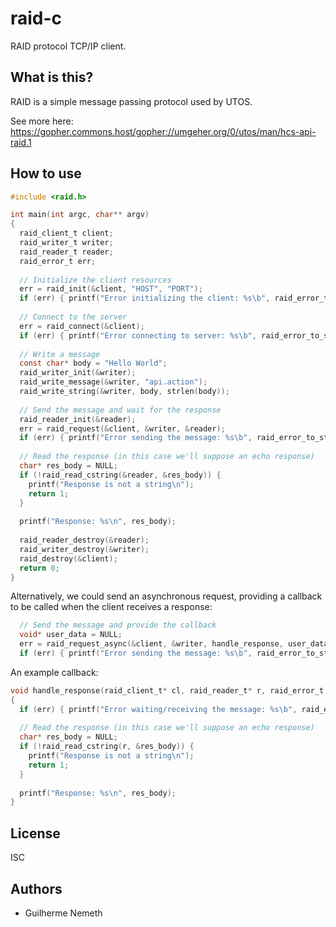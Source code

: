 # raid-c

RAID protocol TCP/IP client.

## What is this?

RAID is a simple message passing protocol used by UTOS.

See more here: https://gopher.commons.host/gopher://umgeher.org/0/utos/man/hcs-api-raid.1

## How to use

```c
#include <raid.h>

int main(int argc, char** argv)
{
  raid_client_t client;
  raid_writer_t writer;
  raid_reader_t reader;
  raid_error_t err;
  
  // Initialize the client resources
  err = raid_init(&client, "HOST", "PORT");
  if (err) { printf("Error initializing the client: %s\b", raid_error_to_string(err)); return 1; }
  
  // Connect to the server
  err = raid_connect(&client);
  if (err) { printf("Error connecting to server: %s\b", raid_error_to_string(err)); return 1; }
  
  // Write a message
  const char* body = "Hello World";
  raid_writer_init(&writer);
  raid_write_message(&writer, "api.action");
  raid_write_string(&writer, body, strlen(body));
  
  // Send the message and wait for the response
  raid_reader_init(&reader);
  err = raid_request(&client, &writer, &reader);
  if (err) { printf("Error sending the message: %s\b", raid_error_to_string(err)); return 1; }
  
  // Read the response (in this case we'll suppose an echo response)
  char* res_body = NULL;
  if (!raid_read_cstring(&reader, &res_body)) {
    printf("Response is not a string\n");
    return 1;
  }
  
  printf("Response: %s\n", res_body);
  
  raid_reader_destroy(&reader);
  raid_writer_destroy(&writer);
  raid_destroy(&client);
  return 0;
}
```

Alternatively, we could send an asynchronous request, providing a callback to be called when the client receives a response:

```c
  // Send the message and provide the callback
  void* user_data = NULL;
  err = raid_request_async(&client, &writer, handle_response, user_data);
  if (err) { printf("Error sending the message: %s\b", raid_error_to_string(err)); return 1; }
```

An example callback:

```c
void handle_response(raid_client_t* cl, raid_reader_t* r, raid_error_t err, void* user_data)
{
  if (err) { printf("Error waiting/receiving the message: %s\b", raid_error_to_string(err)); return; }
  
  // Read the response (in this case we'll suppose an echo response)
  char* res_body = NULL;
  if (!raid_read_cstring(r, &res_body)) {
    printf("Response is not a string\n");
    return 1;
  }
  
  printf("Response: %s\n", res_body);
}
```

## License

ISC

## Authors

- Guilherme Nemeth
